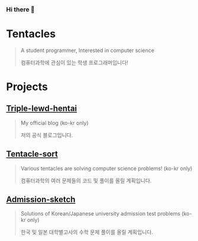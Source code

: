 ### Hi there 👋

<!--
**Triple-lewd-Hentai/Triple-lewd-Hentai** is a ✨ _special_ ✨ repository because its `README.md` (this file) appears on your GitHub profile.

Here are some ideas to get you started:

- 🔭 I’m currently working on ...
- 🌱 I’m currently learning ...
- 👯 I’m looking to collaborate on ...
- 🤔 I’m looking for help with ...
- 💬 Ask me about ...
- 📫 How to reach me: ...
- 😄 Pronouns: ...
- ⚡ Fun fact: ...
-->

# Tentacles

> A student programmer, Interested in computer science
>
>
> 컴퓨터과학에 관심이 있는 학생 프로그래머입니다!


# Projects

## [Triple-lewd-hentai](https://triple-lewd-hentai.github.io)

> My official blog (ko-kr only)
>
>
> 저의 공식 블로그입니다.


## [Tentacle-sort](https://github.com/Triple-lewd-Hentai/Tentacle-sort)

> Various tentacles are solving computer science problems! (ko-kr only)
>
>
> 컴퓨터과학의 여러 문제들의 코드 및 풀이를 올릴 계획입니다.


## [Admission-sketch](https://github.com/Triple-lewd-Hentai/admission_sketch)

> Solutions of Korean/Japanese university admission test problems (ko-kr only)
>
>
> 한국 및 일본 대학별고사의 수학 문제 풀이를 올릴 계획입니다.
